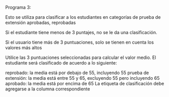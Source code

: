 Programa 3:

Esto se utiliza para clasificar a los estudiantes en categorías de prueba de extensión aprobadas, reprobadas

Si el estudiante tiene menos de 3 puntajes, no se le da una clasificación.

Si el usuario tiene más de 3 puntuaciones, solo se tienen en cuenta los valores más altos

Utilice las 3 puntuaciones seleccionadas para calcular el valor medio. El estudiante será clasificado de acuerdo a lo siguiente:

reprobado: la media está por debajo de 55, incluyendo 55
prueba de extensión: la media está entre 55 y 65, excluyendo 55 pero incluyendo 65
aprobado: la media está por encima de 65
La etiqueta de clasificación debe agregarse a la columna correspondiente

